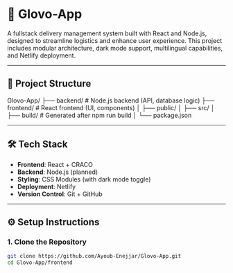 # 🚀 Glovo-App

A fullstack delivery management system built with React and Node.js, designed to streamline logistics and enhance user experience. This project includes modular architecture, dark mode support, multilingual capabilities, and Netlify deployment.

---

## 📁 Project Structure
Glovo-App/ 
        ├── backend/ # Node.js backend (API, database logic) 
        ├── frontend/ # React frontend (UI, components) 
                    │ ├── public/ 
                    │ ├── src/ 
                    │ ├── build/ # Generated after npm run build 
                              │ └── package.json



---

## 🛠️ Tech Stack

- **Frontend**: React + CRACO
- **Backend**: Node.js (planned)
- **Styling**: CSS Modules (with dark mode toggle)
- **Deployment**: Netlify
- **Version Control**: Git + GitHub

---

## ⚙️ Setup Instructions

### 1. Clone the Repository

```bash
git clone https://github.com/Ayoub-Enejjar/Glovo-App.git
cd Glovo-App/frontend
